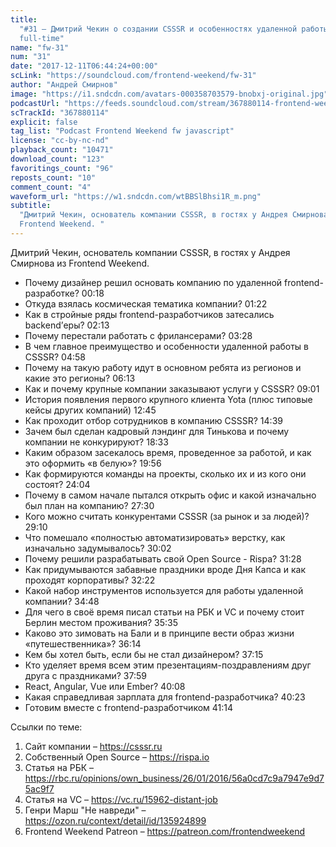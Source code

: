 ```yaml
---
title:
  "#31 – Дмитрий Чекин о создании CSSSR и особенностях удаленной работы на
  full-time"
name: "fw-31"
num: "31"
date: "2017-12-11T06:44:24+00:00"
scLink: "https://soundcloud.com/frontend-weekend/fw-31"
author: "Андрей Смирнов"
image: "https://i1.sndcdn.com/avatars-000358703579-bnobxj-original.jpg"
podcastUrl: "https://feeds.soundcloud.com/stream/367880114-frontend-weekend-fw-31.m4a"
scTrackId: "367880114"
explicit: false
tag_list: "Podcast Frontend Weekend fw javascript"
license: "cc-by-nc-nd"
playback_count: "10471"
download_count: "123"
favoritings_count: "96"
reposts_count: "10"
comment_count: "4"
waveform_url: "https://w1.sndcdn.com/wtBBSlBhsi1R_m.png"
subtitle:
  "Дмитрий Чекин, основатель компании CSSSR, в гостях у Андрея Смирнова из
  Frontend Weekend. "
---
```


Дмитрий Чекин, основатель компании CSSSR, в гостях у Андрея Смирнова из Frontend
Weekend.

- Почему дизайнер решил основать компанию по удаленной frontend-разработке?
  <timecode sec="18">00:18</timecode>
- Откуда взялась космическая тематика компании?
  <timecode sec="82">01:22</timecode>
- Как в стройные ряды frontend-разработчиков затесались backend’еры?
  <timecode sec="133">02:13</timecode>
- Почему перестали работать с фрилансерами? <timecode sec="208">03:28</timecode>
- В чем главное преимущество и особенности удаленной работы в CSSSR?
  <timecode sec="298">04:58</timecode>
- Почему на такую работу идут в основном ребята из регионов и какие это регионы?
  <timecode sec="373">06:13</timecode>
- Как и почему крупные компании заказывают услуги у CSSSR?
  <timecode sec="541">09:01</timecode>
- История появления первого крупного клиента Yota (плюс типовые кейсы других
  компаний) <timecode sec="765">12:45</timecode>
- Как проходит отбор сотрудников в компанию CSSSR?
  <timecode sec="879">14:39</timecode>
- Зачем был сделан кадровый лэндинг для Тинькова и почему компании не
  конкурируют? <timecode sec="1113">18:33</timecode>
- Каким образом засекалось время, проведенное за работой, и как это оформить «в
  белую»? <timecode sec="1196">19:56</timecode>
- Как формируются команды на проекты, сколько их и из кого они состоят?
  <timecode sec="1444">24:04</timecode>
- Почему в самом начале пытался открыть офис и какой изначально был план на
  компанию? <timecode sec="1650">27:30</timecode>
- Кого можно считать конкурентами CSSSR (за рынок и за людей)?
  <timecode sec="1750">29:10</timecode>
- Что помешало «полностью автоматизировать» верстку, как изначально
  задумывалось? <timecode sec="1802">30:02</timecode>
- Почему решили разрабатывать свой Open Source - Rispa?
  <timecode sec="1888">31:28</timecode>
- Как придумываются забавные праздники вроде Дня Капса и как проходят
  корпоративы? <timecode sec="1942">32:22</timecode>
- Какой набор инструментов используется для работы удаленной компании?
  <timecode sec="2088">34:48</timecode>
- Для чего в своё время писал статьи на РБК и VC и почему стоит Берлин местом
  проживания? <timecode sec="2135">35:35</timecode>
- Каково это зимовать на Бали и в принципе вести образ жизни «путешественника»?
  <timecode sec="2174">36:14</timecode>
- Кем бы хотел быть, если бы не стал дизайнером?
  <timecode sec="2235">37:15</timecode>
- Кто уделяет время всем этим презентациям-поздравлениям друг друга с
  праздниками? <timecode sec="2279">37:59</timecode>
- React, Angular, Vue или Ember? <timecode sec="2408">40:08</timecode>
- Какая справедливая зарплата для frontend-разработчика?
  <timecode sec="2423">40:23</timecode>
- Готовим вместе с frontend-разработчиком <timecode sec="2474">41:14</timecode>

Ссылки по теме:

1. Сайт компании – <https://csssr.ru>
2. Собственный Open Source – <https://rispa.io>
3. Статья на РБК –
   <https://rbc.ru/opinions/own_business/26/01/2016/56a0cd7c9a7947e9d75ac9f7>
4. Статья на VC – <https://vc.ru/15962-distant-job>
5. Генри Марш "Не навреди" – <https://ozon.ru/context/detail/id/135924899>
6. Frontend Weekend Patreon – <https://patreon.com/frontendweekend>
